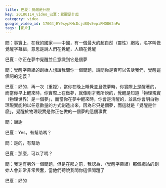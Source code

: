 ```yaml
---
title: 巴夏：覺醒是什麽
key: 20180114_video_巴夏：覺醒是什麽
category: video
google_video_id: 17GG4jEY9xypKHcDcjd8Qv5wpiFMO862nPw
tags: [影片]
---
```


問：事實上，在我的國家——中國，有一個最大的超自然（靈性）網站，名字叫做覺醒字幕組，意思是說人們在覺醒，人類在覺醒

巴夏：你正在夢中覺醒並且意識到它是個夢

問：覺醒字幕組的創始人想讓我問你一個問題，請問你是否可以告訴我們，覺醒這個詞的定義？

巴夏：好的，再一次（重複），當你在晚上睡覺並且做夢時，你實際上是醒著的，而當你早上醒來時，你實際上在做夢，就像剛才我所說的，覺醒是知道「物理現實（物理世界）是一個夢」，而當你在夢中醒來時，你會是清醒的，並且你會明白物理現實能夠以任意數量的方式創造出來，因為它只是個夢，而這就是「覺醒是什麼」，覺醒於物理現實是你正在做的一個夢的這個事實

問：謝謝

巴夏：Yes，有幫助嗎？

問：是的，有幫助

巴夏：那麼，可以了嗎？

問：我還有另外一個問題，但是在那之前，我認為，（覺醒字幕組）那個網站的創始人會非常非常興奮，當他們聽說我問你這個問題了

巴夏：好的
